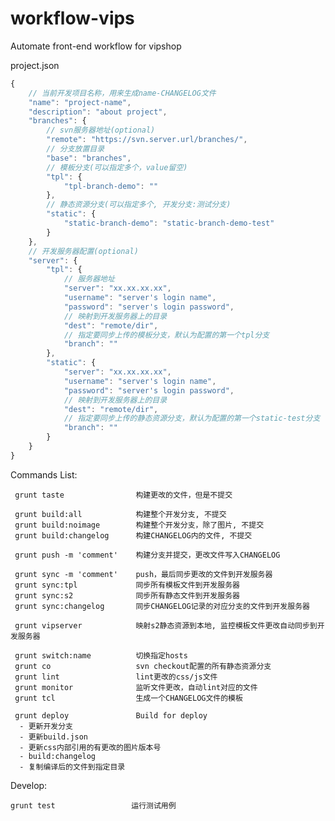 workflow-vips
=============

Automate front-end workflow for vipshop

project.json

```javascript
{
	// 当前开发项目名称，用来生成name-CHANGELOG文件
	"name": "project-name",
	"description": "about project",
	"branches": {
		// svn服务器地址(optional)
		"remote": "https://svn.server.url/branches/",
		// 分支放置目录
		"base": "branches",
		// 模板分支(可以指定多个，value留空)
		"tpl": {
			"tpl-branch-demo": ""
		},
		// 静态资源分支(可以指定多个, 开发分支:测试分支)
		"static": {
			"static-branch-demo": "static-branch-demo-test"
		}
	},
	// 开发服务器配置(optional)
	"server": {
		"tpl": {
			// 服务器地址
			"server": "xx.xx.xx.xx",
			"username": "server's login name",
			"password": "server's login password",
			// 映射到开发服务器上的目录
			"dest": "remote/dir",
			// 指定要同步上传的模板分支，默认为配置的第一个tpl分支
			"branch": ""
		},
		"static": {
			"server": "xx.xx.xx.xx",
			"username": "server's login name",
			"password": "server's login password",
			// 映射到开发服务器上的目录
			"dest": "remote/dir",
			// 指定要同步上传的静态资源分支，默认为配置的第一个static-test分支
			"branch": ""
		}
	}
}
```

Commands List:

	 grunt taste                构建更改的文件，但是不提交

	 grunt build:all            构建整个开发分支, 不提交
	 grunt build:noimage        构建整个开发分支，除了图片, 不提交
	 grunt build:changelog      构建CHANGELOG内的文件, 不提交

	 grunt push -m 'comment'    构建分支并提交，更改文件写入CHANGELOG

	 grunt sync -m 'comment'    push，最后同步更改的文件到开发服务器
	 grunt sync:tpl             同步所有模板文件到开发服务器
	 grunt sync:s2              同步所有静态文件到开发服务器
	 grunt sync:changelog       同步CHANGELOG记录的对应分支的文件到开发服务器

	 grunt vipserver            映射s2静态资源到本地, 监控模板文件更改自动同步到开发服务器

	 grunt switch:name          切换指定hosts
	 grunt co                   svn checkout配置的所有静态资源分支
	 grunt lint                 lint更改的css/js文件
	 grunt monitor              监听文件更改，自动lint对应的文件
	 grunt tcl                  生成一个CHANGELOG文件的模板

	 grunt deploy               Build for deploy
	  - 更新开发分支
	  - 更新build.json
	  - 更新css内部引用的有更改的图片版本号
	  - build:changelog
	  - 复制编译后的文件到指定目录

Develop:

	grunt test                 运行测试用例